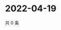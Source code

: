 # 2022-04-19

共 0 条

<!-- BEGIN WEIBO -->
<!-- 最后更新时间 Tue Apr 19 2022 19:11:40 GMT+0800 (China Standard Time) -->

<!-- END WEIBO -->

